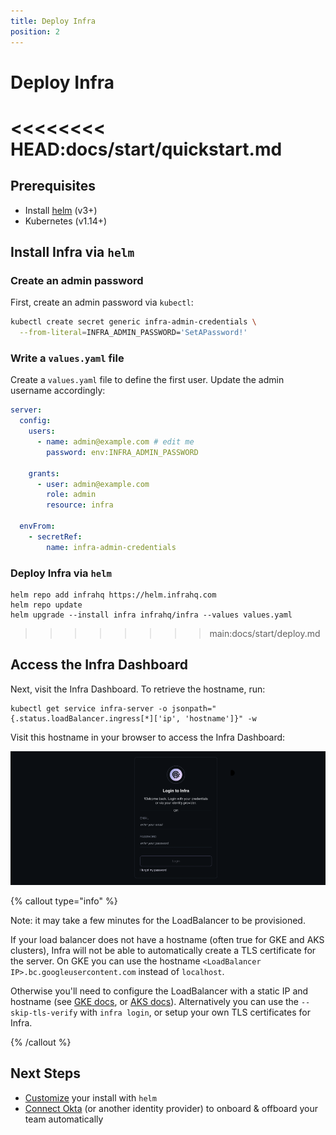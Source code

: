 ```yaml
---
title: Deploy Infra
position: 2
---
```


# Deploy Infra

<<<<<<<< HEAD:docs/start/quickstart.md
========
## Prerequisites

- Install [helm](https://helm.sh/docs/intro/install/) (v3+)
- Kubernetes (v1.14+)

## Install Infra via `helm`

### Create an admin password

First, create an admin password via `kubectl`:

```bash
kubectl create secret generic infra-admin-credentials \
  --from-literal=INFRA_ADMIN_PASSWORD='SetAPassword!'
```

### Write a `values.yaml` file

Create a `values.yaml` file to define the first user. Update the admin username accordingly:

```yaml
server:
  config:
    users:
      - name: admin@example.com # edit me
        password: env:INFRA_ADMIN_PASSWORD

    grants:
      - user: admin@example.com
        role: admin
        resource: infra

  envFrom:
    - secretRef:
        name: infra-admin-credentials
```

### Deploy Infra via `helm`

```
helm repo add infrahq https://helm.infrahq.com
helm repo update
helm upgrade --install infra infrahq/infra --values values.yaml
```
>>>>>>>> main:docs/start/deploy.md

## Access the Infra Dashboard

Next, visit the Infra Dashboard. To retrieve the hostname, run:

```
kubectl get service infra-server -o jsonpath="{.status.loadBalancer.ingress[*]['ip', 'hostname']}" -w
```

Visit this hostname in your browser to access the Infra Dashboard:

![welcome](../images/uilogin.png)

{% callout type="info" %}

Note: it may take a few minutes for the LoadBalancer to be provisioned.

If your load balancer does not have a hostname (often true for GKE and AKS clusters), Infra will not be able to automatically create a TLS certificate for the server. On GKE you can use the hostname `<LoadBalancer IP>.bc.googleusercontent.com` instead of `localhost`.

Otherwise you'll need to configure the LoadBalancer with a static IP and hostname (see
[GKE docs](https://cloud.google.com/kubernetes-engine/docs/tutorials/configuring-domain-name-static-ip), or
[AKS docs](https://docs.microsoft.com/en-us/azure/aks/static-ip#create-a-static-ip-address)).
Alternatively you can use the `--skip-tls-verify` with `infra login`, or setup your own TLS certificates for Infra.

{% /callout %}

## Next Steps

- [Customize](../reference/helm-reference.md) your install with `helm`
- [Connect Okta](../identity-providers/okta.md) (or another identity provider) to onboard & offboard your team automatically
